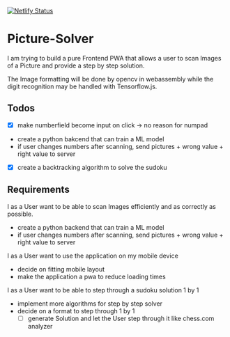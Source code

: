 [![Netlify Status](https://api.netlify.com/api/v1/badges/6e374eb3-d341-4782-bcd0-fa1f2c5b962c/deploy-status)](https://app.netlify.com/sites/infallible-golick-cadc1f/deploys)

# Picture-Solver

I am trying to build a pure Frontend PWA that allows a user to scan Images of a Picture and provide a step by step
solution.

The Image formatting will be done by opencv in webassembly while the digit recognition may be handled with
Tensorflow.js.

## Todos

- [x] make numberfield become input on click -> no reason for numpad
- create a python bakcend that can train a ML model
- if user changes numbers after scanning, send pictures + wrong value + right value to server
- [x] create a backtracking algorithm to solve the sudoku

## Requirements

I as a User want to be able to scan Images efficiently and as correctly as possible.

- create a python backend that can train a ML model
- if user changes numbers after scanning, send pictures + wrong value + right value to server

I as a User want to use the application on my mobile device

- decide on fitting mobile layout
- make the application a pwa to reduce loading times

I as a User want to be able to step through a sudoku solution 1 by 1

- implement more algorithms for step by step solver
- decide on a format to step through 1 by 1
  - [ ] generate Solution and let the User step through it like chess.com analyzer
